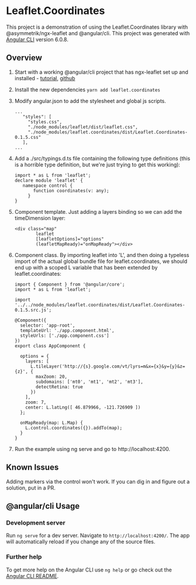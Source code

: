 # Leaflet.Coordinates

This project is a demonstration of using the Leaflet.Coordinates library with @asymmetrik/ngx-leaflet and @angular/cli.
This project was generated with [Angular CLI](https://github.com/angular/angular-cli) version 6.0.8.


## Overview

1. Start with a working @angular/cli project that has ngx-leaflet set up and installed - [tutorial](https://www.asymmetrik.com/ngx-leaflet-tutorial-angular-cli/), [github](https://github.com/Asymmetrik/ngx-leaflet-tutorial-ngcli)
2. Install the new dependencies
   ```yarn add leaflet.coordinates```
3. Modify angular.json to add the stylesheet and global js scripts. 
   ```
   ...
      "styles": [
        "styles.css",
        "./node_modules/leaflet/dist/leaflet.css",
        "./node_modules/leaflet.coordinates/dist/Leaflet.Coordinates-0.1.5.css"
      ],
   ...
   ```
4. Add a ./src/typings.d.ts file containing the following type definitions (this is a horrible type definition, but we're just trying to get this working):
   ```
   import * as L from 'leaflet';
   declare module 'leaflet' {
      namespace control {
          function coordinates(v: any);
        }
   }
   ```
5. Component template. Just adding a layers binding so we can add the timeDimension layer:
   ```
   <div class="map"
           leaflet
           [leafletOptions]="options"
           (leafletMapReady)="onMapReady"></div>
   ```
6. Component class. By importing leaflet into 'L', and then doing a typeless import of the actual global bundle file for leaflet.coordinates, we should end up with a scoped L variable that has been extended by leaflet.coordinates:
   ```
   import { Component } from '@angular/core';
   import * as L from 'leaflet';
   
   import '../../node_modules/leaflet.coordinates/dist/Leaflet.Coordinates-0.1.5.src.js';
   
   @Component({
     selector: 'app-root',
     templateUrl: './app.component.html',
     styleUrls: ['./app.component.css']
   })
   export class AppComponent {
   
     options = {
       layers: [
         L.tileLayer('http://{s}.google.com/vt/lyrs=m&x={x}&y={y}&z={z}', {
           maxZoom: 20,
           subdomains: ['mt0', 'mt1', 'mt2', 'mt3'],
           detectRetina: true
         })
       ],
       zoom: 7,
       center: L.latLng([ 46.879966, -121.726909 ])
     };
   
     onMapReady(map: L.Map) {
       L.control.coordinates({}).addTo(map);
     }
   }
   ```

7. Run the example using ng serve and go to http://localhost:4200.


## Known Issues
Adding markers via the control won't work.
If you can dig in and figure out a solution, put in a PR.


## @angular/cli Usage

### Development server

Run `ng serve` for a dev server. Navigate to `http://localhost:4200/`. The app will automatically reload if you change any of the source files.

### Further help

To get more help on the Angular CLI use `ng help` or go check out the [Angular CLI README](https://github.com/angular/angular-cli/blob/master/README.md).
